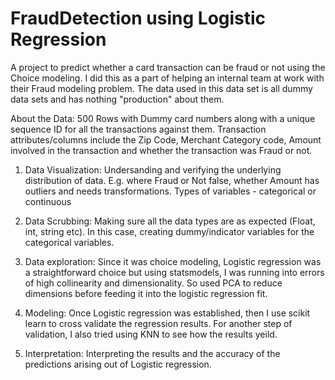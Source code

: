 # FraudDetection using Logistic Regression
A project to predict whether a card transaction can be fraud or not using the Choice modeling. I did this as a part of helping an internal team at work with their Fraud modeling problem. The data used in this data set is all dummy data sets and has nothing "production" about them.

About the Data: 500 Rows with Dummy card numbers along with a unique sequence ID for all the transactions against them. Transaction attributes/columns include the Zip Code, Merchant Category code, Amount involved in the transaction and whether the transaction was Fraud or not.

1) Data Visualization: Undersanding and verifying the underlying distribution of data. E.g. where Fraud or Not false, whether Amount has outliers and needs transformations. Types of variables - categorical or continuous

2) Data Scrubbing: Making sure all the data types are as expected (Float, int, string etc). In this case, creating dummy/indicator variables for the categorical variables.

3) Data exploration: Since it was choice modeling, Logistic regression was a straightforward choice but using statsmodels, I was running into errors of high collinearity and dimensionality. So used PCA to reduce dimensions before feeding it into the logistic regression fit.

4) Modeling: Once Logistic regression was established, then I use scikit learn to cross validate the regression results. For another step of validation, I also tried using KNN to see how the results yeild.

5) Interpretation: Interpreting the results and the accuracy of the predictions arising out of Logistic regression.
